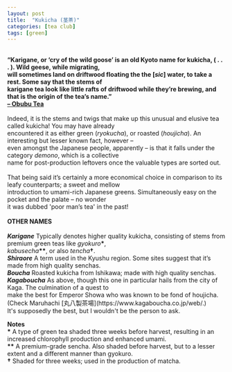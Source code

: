```yaml
---
layout: post
title:  "Kukicha (茎茶)"
categories: [tea club]
tags: [green]
---
```

<b>
    <br>“Karigane, or ‘cry of the wild goose’ is an old Kyoto name for kukicha, ( . . . ). Wild geese, while migrating,
    <br>will sometimes land on driftwood floating the the [<i>sic</i>] water, to take a rest. Some say that the stems of
    <br>karigane tea look like little rafts of driftwood while they’re brewing, and that is the origin of the tea’s name.”
    <br><a href="https://obubutea.com/tea-names-part-2/">– Obubu Tea</a>
</b><br>
    <br>Indeed, it is the stems and twigs that make up this unusual and elusive tea called kukicha! You may have already
    <br>encountered it as either green (<i>ryokucha</i>), or roasted (<i>houjicha</i>). An interesting but lesser known fact, however –
    <br>even amongst the Japanese people, apparently – is that it falls under the category <i>demono</i>, which is a collective
    <br>name for post-production leftovers once the valuable types are sorted out. 
<br>
    <br>That being said it’s certainly a more economical choice in comparison to its leafy counterparts; a sweet and mellow
    <br>introduction to umami-rich Japanese greens. Simultaneously easy on the pocket and the palate – no wonder
    <br>it was dubbed 'poor man’s tea' in the past! 
<br><br>
<b>OTHER NAMES</b>
<br>
    <br><i><b>Karigane</b></i> Typically denotes higher quality kukicha, consisting of stems from premium green teas like <i>gyokuro</i><b>*</b>,
    <br><i>kabusecha</i><b>**</b>, or also <i>tencha</i><b>†</b>.
<br>
    <i><b>Shiraore</b></i> A term used in the Kyushu region. Some sites suggest that it’s made from high quality senchas.
<br>
    <i><b>Boucha</b></i> Roasted kukicha from Ishikawa; made with high quality senchas.
<br>
    <i><b>Kagaboucha</b></i> As above, though this one in particular hails from the city of Kaga. The culmination of a quest to
    <br>make the best for Emperor Showa who was known to be fond of houjicha. (Check Maruhachi [丸八製茶場](https://www.kagaboucha.co.jp/web/.)
    <br>It's supposedly the best, but I wouldn't be the person to ask.

<b>Notes</b>
    <br><b>*</b> A type of green tea shaded three weeks before harvest, resulting in an increased chlorophyll production and enhanced umami.
    <br><b>**</b> A premium-grade sencha. Also shaded before harvest, but to a lesser extent and a different manner than gyokuro.
    <br><b>†</b> Shaded for three weeks; used in the production of matcha.
